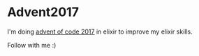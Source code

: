 # Advent2017

I'm doing [advent of code 2017](http://adventofcode.com/2017) in elixir to improve my elixir skills.

Follow with me :) 
